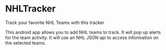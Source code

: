 # NHLTracker
Track your favorite NHL Teams with this tracker

This android app allows you to add NHL teams to track.  It will pop up alerts for the team activity.  It will use an NHL JSON api to 
access information on the selected teams.  
